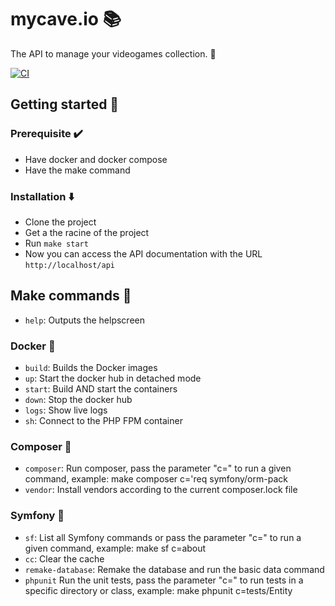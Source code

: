 # mycave.io 📚
The API to manage your videogames collection. 👾

[![CI](https://github.com/arthvrmichel/mycave.io-docker/actions/workflows/ci.yml/badge.svg)](https://github.com/arthvrmichel/mycave.io-docker/actions/workflows/ci.yml)

## Getting started 🧗
### Prerequisite ✔️
* Have docker and docker compose
* Have the make command
### Installation ⬇️
* Clone the project
* Get a the racine of the project
* Run `make start`
* Now you can access the API documentation with the URL `http://localhost/api`

## Make commands 📜
* `help`: Outputs the helpscreen
### Docker 🐳
* `build`: Builds the Docker images
* `up`: Start the docker hub in detached mode
* `start`: Build AND start the containers
* `down`: Stop the docker hub
* `logs`: Show live logs
* `sh`: Connect to the PHP FPM container
### Composer 🧙
* `composer`: Run composer, pass the parameter "c=" to run a given command, example: make composer c='req symfony/orm-pack
* `vendor`: Install vendors according to the current composer.lock file
### Symfony 🎵
* `sf`: List all Symfony commands or pass the parameter "c=" to run a given command, example: make sf c=about
* `cc`: Clear the cache
* `remake-database`: Remake the database and run the basic data command
* `phpunit` Run the unit tests, pass the parameter "c=" to run tests in a specific directory or class, example: make phpunit c=tests/Entity